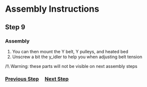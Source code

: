 # Assembly Instructions

## Step 9

### Assembly

1. You can then mount the Y belt, Y pulleys, and heated bed
2. Unscrew a bit the y_idler to help you when adjusting belt tension

/!\ Warning: these parts will not be visible on next assembly steps


### [Previous Step](step08.md) &nbsp;&nbsp;&nbsp; [Next Step](step10.md)